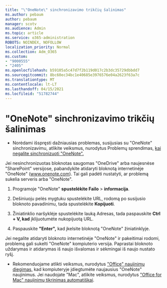 ```yaml
---
title: "\"OneNote\" sinchronizavimo trikčių šalinimas"
ms.author: pebaum
author: pebaum
manager: scotv
ms.audience: Admin
ms.topic: article
ms.service: o365-administration
ROBOTS: NOINDEX, NOFOLLOW
localization_priority: Normal
ms.collection: Adm_O365
ms.custom:
- "9000555"
- "2405"
ms.openlocfilehash: b59105a5c47d7f2b119d017c2b3dc35729dbbdd7
ms.sourcegitcommit: 8bc60ec34bc1e40685e3976576e04a2623f63a7c
ms.translationtype: MT
ms.contentlocale: lt-LT
ms.lasthandoff: 04/15/2021
ms.locfileid: "51782744"
---
```

# <a name="troubleshoot-onenote-sync-issues"></a>"OneNote" sinchronizavimo trikčių šalinimas

* Norėdami išspręsti dažniausias problemas, susijusias su "OneNote" sinchronizavimu, atlikite veiksmus, nurodytus Problemų sprendimas, [kai negalite sinchronizuoti "OneNote".](https://support.office.com/article/Fix-issues-when-you-can-t-sync-OneNote-299495ef-66d1-448f-90c1-b785a6968d45)

Jei nesinchronizuotas bloknotas saugomas "OneDrive" arba naujesnėse "SharePoint" versijose, pabandykite atidaryti bloknotą internetinėje "OneNote" (www.onenote.com). Tai gali padėti nustatyti, ar problemą sukelia serveris arba "OneNote".

1. Programoje "OneNote" **spustelėkite Failo**  >  **informacija**.

2. Dešiniuoju pelės mygtuku spustelėkite URL, rodomą po susijusio bloknoto pavadinimu, tada spustelėkite **Kopijuoti**.

3. Žiniatinklio naršyklėje spustelėkite lauką Adresas, tada paspauskite **Ctrl + V, kad** įklijuotumėte nukopijuotą URL.

4. Paspauskite **"Enter",** kad įkelsite bloknotą "OneNote" žiniatinklyje.

Jei negalite atidaryti bloknoto internetinėje "OneNote" ir pakeitimai rodomi, problemą gali sukelti "OneNote" kompiuterio versija. Paprastai bloknoto uždarymas ir atidarymas iš naujo išvalomas ir sėkmingai iš naujo nustato ryšį.

* Rekomenduojame atlikti veiksmus, nurodytus ["Office" naujinimų diegimas,](https://support.office.com/article/Install-Office-updates-2ab296f3-7f03-43a2-8e50-46de917611c5) kad kompiuteryje įdiegtumėte naujausius "OneNote" naujinimus. Jei naudojate "Mac", atlikite veiksmus, nurodytus ["Office for Mac" naujinimų tikrinimas automatiškai](https://support.office.com/article/update-office-for-mac-automatically-bfd1e497-c24d-4754-92ab-910a4074d7c1).